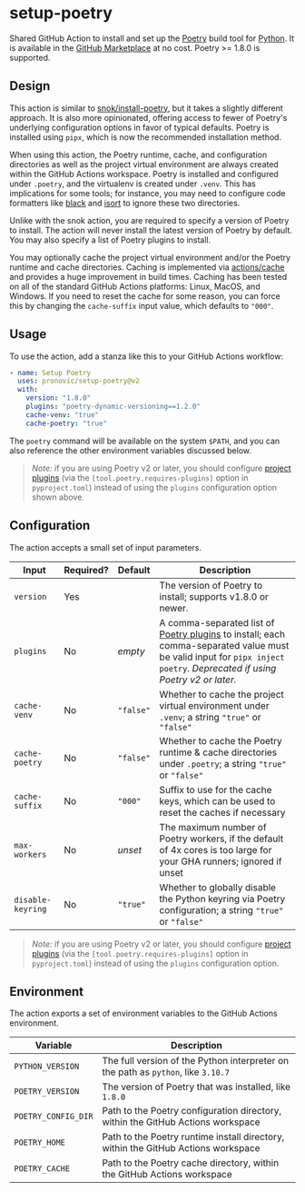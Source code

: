 # setup-poetry

Shared GitHub Action to install and set up the [Poetry](https://python-poetry.org/) build tool for [Python](https://www.python.org/).  It is available in the [GitHub Marketplace](https://github.com/marketplace/actions/setup-and-install-poetry) at no cost.  Poetry >= 1.8.0 is supported.

## Design

This action is similar to [snok/install-poetry](https://github.com/snok/install-poetry), but it takes a slightly different approach.  It is also more opinionated, offering access to fewer of Poetry's underlying configuration options in favor of typical defaults.  Poetry is installed using `pipx`, which is now the recommended installation method.

When using this action, the Poetry runtime, cache, and configuration directories as well as the project virtual environment are always created within the GitHub Actions workspace.  Poetry is installed and configured under `.poetry`, and the virtualenv is created under `.venv`.  This has implications for some tools; for instance, you may need to configure code formatters like [black](https://pypi.org/project/black/) and [isort](https://pypi.org/project/isort/) to ignore these two directories.

Unlike with the snok action, you are required to specify a version of Poetry to install.  The action will never install the latest version of Poetry by default.  You may also specify a list of Poetry plugins to install.

You may optionally cache the project virtual environment and/or the Poetry runtime and cache directories.  Caching is implemented via [actions/cache](https://github.com/actions/cache) and provides a huge improvement in build times.  Caching has been tested on all of the standard GitHub Actions platforms: Linux, MacOS, and Windows.  If you need to reset the cache for some reason, you can force this by changing the `cache-suffix` input value, which defaults to `"000"`.

## Usage

To use the action, add a stanza like this to your GitHub Actions workflow:

```yaml
- name: Setup Poetry
  uses: pronovic/setup-poetry@v2
  with:
    version: "1.8.0"
    plugins: "poetry-dynamic-versioning==1.2.0"
    cache-venv: "true"
    cache-poetry: "true"
```

The `poetry` command will be available on the system `$PATH`, and you can also reference the other environment variables discussed below.

> _Note:_ if you are using Poetry v2 or later, you should configure [project plugins](https://python-poetry.org/docs/plugins/#project-plugins) (via the `[tool.poetry.requires-plugins]` option in `pyproject.toml`) instead of using the `plugins` configuration option shown above.

## Configuration

The action accepts a small set of input parameters.

|Input|Required?|Default|Description|
|-----|---------|-------|-----------|
|`version`|Yes||The version of Poetry to install; supports v1.8.0 or newer.|
|`plugins`|No|_empty_|A comma-separated list of [Poetry plugins](https://python-poetry.org/docs/main/plugins/#using-plugins) to install; each comma-separated value must be valid input for `pipx inject poetry`. _Deprecated if using Poetry v2 or later._|
|`cache-venv`|No|`"false"`|Whether to cache the project virtual environment under `.venv`; a string `"true"` or `"false"`|
|`cache-poetry`|No|`"false"`|Whether to cache the Poetry runtime & cache directories under `.poetry`; a string `"true"` or `"false"`|
|`cache-suffix`|No|`"000"`|Suffix to use for the cache keys, which can be used to reset the caches if necessary|
|`max-workers`|No|_unset_|The maximum number of Poetry workers, if the default of 4x cores is too large for your GHA runners; ignored if unset|
|`disable-keyring`|No|`"true"`|Whether to globally disable the Python keyring via Poetry configuration; a string `"true"` or `"false"`|

> _Note:_ if you are using Poetry v2 or later, you should configure [project plugins](https://python-poetry.org/docs/plugins/#project-plugins) (via the `[tool.poetry.requires-plugins]` option in `pyproject.toml`) instead of using the `plugins` configuration option.

## Environment

The action exports a set of environment variables to the GitHub Actions environment.

|Variable|Description|
|--------|-----------|
|`PYTHON_VERSION`|The full version of the Python interpreter on the path as `python`, like `3.10.7`|
|`POETRY_VERSION`|The version of Poetry that was installed, like `1.8.0`|
|`POETRY_CONFIG_DIR`|Path to the Poetry configuration directory, within the GitHub Actions workspace|
|`POETRY_HOME`|Path to the Poetry runtime install directory, within the GitHub Actions workspace|
|`POETRY_CACHE`|Path to the Poetry cache directory, within the GitHub Actions workspace|
